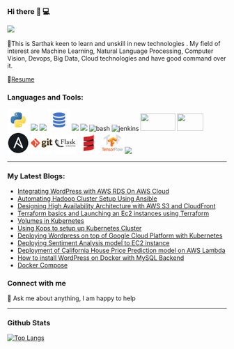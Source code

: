 ### Hi there  :wave: 💻

<p> <a href="https://medium.com/@sarthak3398"><img src="https://img.shields.io/badge/medium-%2312100E.svg?&style=for-the-badge&logo=medium&logoColor=white" height=25></a> </p>

:boy:This is Sarthak keen to learn and unskill in new technologies . My field of interest are Machine Learning, Natural Language Processing, Computer Vision, Devops, Big Data, Cloud technologies and have good command over it. 

📝[Resume]()<br>

### Languages and Tools:

<p><img src="https://raw.githubusercontent.com/github/explore/80688e429a7d4ef2fca1e82350fe8e3517d3494d/topics/python/python.png" height=50>
  <img src="https://raw.githubusercontent.com/itsksaurabh/itsksaurabh/master/assets/docker.gif" height=50> 
  <img src="https://raw.githubusercontent.com/itsksaurabh/itsksaurabh/master/assets/k8s.gif" height=50> 
  <img src="https://raw.githubusercontent.com/github/explore/80688e429a7d4ef2fca1e82350fe8e3517d3494d/topics/sql/sql.png" height=50> 
<img src="https://raw.githubusercontent.com/itsksaurabh/itsksaurabh/master/assets/aws.gif" height=50>
  <img src="https://simpleicons.org/icons/googlecloud.svg" height=50>
  <img src="https://www.vectorlogo.zone/logos/gnu_bash/gnu_bash-icon.svg" alt="bash" width="40" height="40"/>
  <img src="https://www.vectorlogo.zone/logos/jenkins/jenkins-icon.svg" alt="jenkins" width="40" height="40"/>
  <img src="https://www.vectorlogo.zone/logos/mongodb/mongodb-ar21.svg" width="80" height="40"/>
  <img src="https://www.vectorlogo.zone/logos/javascript/javascript-ar21.svg" width="60" height="40"/>
  <img src="https://raw.githubusercontent.com/github/explore/80688e429a7d4ef2fca1e82350fe8e3517d3494d/topics/ansible/ansible.png" height=50> 
  <img src="https://raw.githubusercontent.com/github/explore/80688e429a7d4ef2fca1e82350fe8e3517d3494d/topics/git/git.png" height=50> 
  <img src="https://raw.githubusercontent.com/github/explore/80688e429a7d4ef2fca1e82350fe8e3517d3494d/topics/flask/flask.png" height=50> 
  <img src="https://raw.githubusercontent.com/github/explore/80688e429a7d4ef2fca1e82350fe8e3517d3494d/topics/scala/scala.png" height=50> 
  <img src="https://raw.githubusercontent.com/github/explore/80688e429a7d4ef2fca1e82350fe8e3517d3494d/topics/tensorflow/tensorflow.png" height=50>
<img src="https://raw.githubusercontent.com/itsksaurabh/itsksaurabh/master/assets/terraform.gif" height=50></p>

---


### My Latest Blogs:<br>

- [Integrating WordPress with AWS RDS On AWS Cloud](https://medium.com/analytics-vidhya/integrating-wordpress-with-aws-rds-on-aws-cloud-670edc59dc63?source=friends_link&sk=3d33da165970da96d20885d1d9f26479)
- [Automating Hadoop Cluster Setup Using Ansible](https://sarthak3398.medium.com/automating-hadoop-cluster-setup-using-ansible-687b2f58d7d6)<br>
- [Designing High Availability Architecture with AWS S3 and CloudFront](https://sarthak3398.medium.com/designing-high-availability-architecture-with-s3-and-cloudfront-67684d6aa879)<br>
- [Terraform basics and Launching an Ec2 instances using Terraform](https://medium.com/analytics-vidhya/terraform-basics-and-launching-an-ec2-instances-using-terraform-7c9fe0a60421?source=friends_link&sk=0948b7680c25f779d05e10b739a64497)<br>
- [Volumes in Kubernetes](https://medium.com/analytics-vidhya/volumes-in-kubernetes-fa9f50ce4c8f?source=friends_link&sk=4eb1b850d69cc306dad9460006d551c4)<br>
- [Using Kops to setup up Kubernetes Cluster](https://medium.com/analytics-vidhya/using-kops-to-setup-up-kubernetes-cluster-f83d83139f6a?source=friends_link&sk=8ccf63d0695e92a1c4d8da715bdf84a8)<br>
- [Deploying Wordpress on top of Google Cloud Platform with Kubernetes](https://medium.com/@sarthak3398/deploying-wordpress-on-top-of-google-cloud-platform-with-kubernetes-b502347bbd4e)<br>
- [Deploying Sentiment Analysis model to EC2 instance](https://medium.com/@sarthak3398/deploying-sentiment-analysis-model-to-ec2-instance-c3e8ad900e98)<br>
- [Deployment of California House Price Prediction model on AWS Lambda](https://medium.com/@sarthak3398/deployment-of-california-house-price-prediction-model-on-aws-331ead5738b6)<br>
- [How to install WordPress on Docker with MySQL Backend](https://medium.com/@sarthak3398/how-to-install-wordpress-on-docker-using-mysql-backend-1611641d14ac)<br>
- [Docker Compose](https://medium.com/@sarthak3398/docker-compose-afcfc9586dbd)



### Connect with me
💬 Ask me about anything, I am happy to help<br>

---

### Github Stats

[![Top Langs](https://github-readme-stats.vercel.app/api/top-langs/?username=sarthak-sriw)](https://github.com/sarthak-sriw/github-readme-stats)


